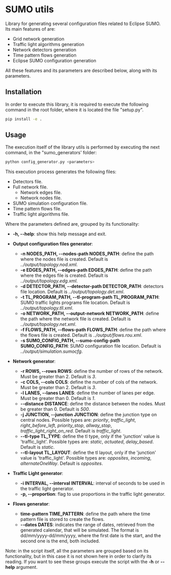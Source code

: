 # SUMO utils
Library for generating several configuration files related to Eclipse SUMO. Its main features of are:
- Grid network generation
- Traffic light algorithms generation
- Network detectors generation
- Time pattern flows generation
- Eclipse SUMO configuration generation

All these features and its parameters are described below, along with its parameters.

## Installation
In order to execute this library, it is required to execute the following command in the root folder, 
where it is located the file "setup.py".

```sh
pip install -e .
```

## Usage
The execution itself of the library utils is performed by executing the next command, in the "sumo_generators' folder:

```sh
python config_generator.py <parameters>
```

This execution process generates the following files:
- Detectors file.
- Full network file.
    - Network edges file.
    - Network nodes file.
- SUMO simulation configuration file.
- Time pattern flows file.
- Traffic light algorithms file.

Where the parameters defined are, grouped by its functionality:

-  **-h, --help**: show this help message and exit.

- **Output configuration files generator**:
    - **-n NODES_PATH, --nodes-path NODES_PATH**: define the path where the nodes file is created. Default is 
      *../output/topology.nod.xml*. 
    - **-e EDGES_PATH, --edges-path EDGES_PATH**: define the path where the edges file is created. Default is 
      *../output/topology.edg.xml*.
    - **-d DETECTOR_PATH, --detector-path DETECTOR_PATH**: detectors file location. Default is 
      *../output/topology.det.xml*.
    - **-t TL_PROGRAM_PATH, --tl-program-path TL_PROGRAM_PATH**: SUMO traffic lights programs file location. Default is 
      *../output/topology.tll.xml*.
    - **-o NETWORK_PATH, --output-network NETWORK_PATH**: define the path where the network file is created. Default is 
      *../output/topology.net.xml*.
    - **-f FLOWS_PATH, --flows-path FLOWS_PATH**: define the path where the flows file is created. Default is 
      *../output/flows.rou.xml*.
    - **-s SUMO_CONFIG_PATH, --sumo-config-path SUMO_CONFIG_PATH**: SUMO configuration file location. Default is
      *../output/simulation.sumocfg*.
- **Network generator**:
    - **-r ROWS, --rows ROWS**: define the number of rows of the network. Must be greater than 2. Default is *3*.
    - **-c COLS, --cols COLS**: define the number of cols of the network. Must be greater than 2. Default is *3*.
    - **-l LANES, --lanes LANES**: define the number of lanes per edge. Must be greater than 0. Default is *1*.
    - **--distance DISTANCE**: define the distance between the nodes. Must be greater than 0. Default is *500*. 
    - **-j JUNCTION, --junction JUNCTION**: define the junction type on central nodes. Possible types are: *priority*, 
      *traffic_light*, *right_before_left*, *priority_stop*, *allway_stop*, *traffic_light_right_on_red*.
      Default is *traffic_light*.
    - **--tl-type TL_TYPE**: define the tl type, only if the 'junction' value is 'traffic_light'. 
      Possible types are: *static*, *actuated*, *delay_based*. Default is *static*. 
    - **--tl-layout TL_LAYOUT**: define the tl layout, only if the 'junction' value is 'traffic_light'. Possible types 
      are: *opposites*, *incoming*, *alternateOneWay*. Default is *opposites*.

- **Traffic Light generator**:
  - **-i INTERVAL, --interval INTERVAL**: interval of seconds to be used in the traffic light generator. 
  - **-p, --proportion**: flag to use proportions in the traffic light generator.
    
- **Flows generator**:
  - **time-pattern TIME_PATTERN**: define the path where the time pattern file is stored to create the flows.
  - **--dates DATES**: indicates the range of dates, retrieved from the generated calendar, that will be simulated. 
  The format is dd/mm/yyyy-dd/mm/yyyy, where the first date is the start, and the second one is the end, both included.
  
Note: in the script itself, all the parameters are grouped based on its functionality, but in this case
it is not shown here in order to clarify its reading. If you want to see these groups execute the script 
with the **-h** or **--help** argument.